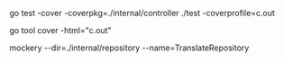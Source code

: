 go test -cover -coverpkg=./internal/controller ./test -coverprofile=c.out

go tool cover -html="c.out"

mockery --dir=./internal/repository --name=TranslateRepository